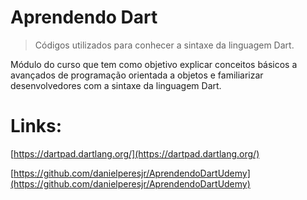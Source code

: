 # Aprendendo Dart
> Códigos utilizados para conhecer a sintaxe da linguagem Dart.

Módulo do curso que tem como objetivo explicar conceitos básicos a avançados de programação orientada a objetos e familiarizar desenvolvedores com a sintaxe da linguagem Dart.

# Links:

[https://dartpad.dartlang.org/](https://dartpad.dartlang.org/)

[https://github.com/danielperesjr/AprendendoDartUdemy](https://github.com/danielperesjr/AprendendoDartUdemy)